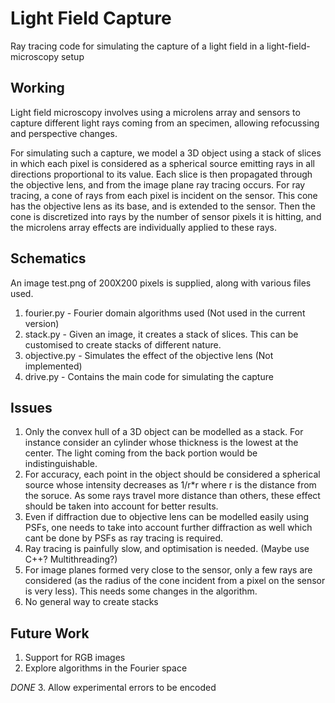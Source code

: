 # Light Field Capture

Ray tracing code for simulating the capture of a light field in a light-field-microscopy setup

## Working

Light field microscopy involves using a microlens array and sensors to capture different light rays coming from an specimen, allowing refocussing and perspective changes. 

For simulating such a capture, we model a 3D object using a stack of slices in which each pixel is considered as a spherical source emitting rays in all directions proportional to its value. Each slice is then propagated through the objective lens, and from the image plane ray tracing occurs. For ray tracing, a cone of rays from each pixel is incident on the sensor. This cone has the objective lens as its base, and is extended to the sensor. Then the cone is discretized into rays by the number of sensor pixels it is hitting, and the microlens array effects are individually applied to these rays.

## Schematics

An image test.png of 200X200 pixels is supplied, along with various files used.

1. fourier.py - Fourier domain algorithms used (Not used in the current version)
2. stack.py - Given an image, it creates a stack of slices. This can be customised to create stacks of different nature.
3. objective.py - Simulates the effect of the objective lens (Not implemented)
4. drive.py - Contains the main code for simulating the capture

## Issues 

1. Only the convex hull of a 3D object can be modelled as a stack. For instance consider an cylinder whose thickness is the lowest at the center. The light coming from the back portion would be indistinguishable.
2. For accuracy, each point in the object should be considered a spherical source whose intensity decreases as 1/r*r where r is the distance from the soruce. As some rays travel more distance than others, these effect should be taken into account for better results.
3. Even if diffraction due to objective lens can be modelled easily using PSFs, one needs to take into account further diffraction as well which cant be done by PSFs as ray tracing is required.
4. Ray tracing is painfully slow, and optimisation is needed. (Maybe use C++? Multithreading?)
5. For image planes formed very close to the sensor, only a few rays are considered (as the radius of the cone incident from a pixel on the sensor is very less). This needs some changes in the algorithm.
6. No general way to create stacks

## Future Work

1. Support for RGB images
2. Explore algorithms in the Fourier space

*DONE*
3. Allow experimental errors to be encoded


